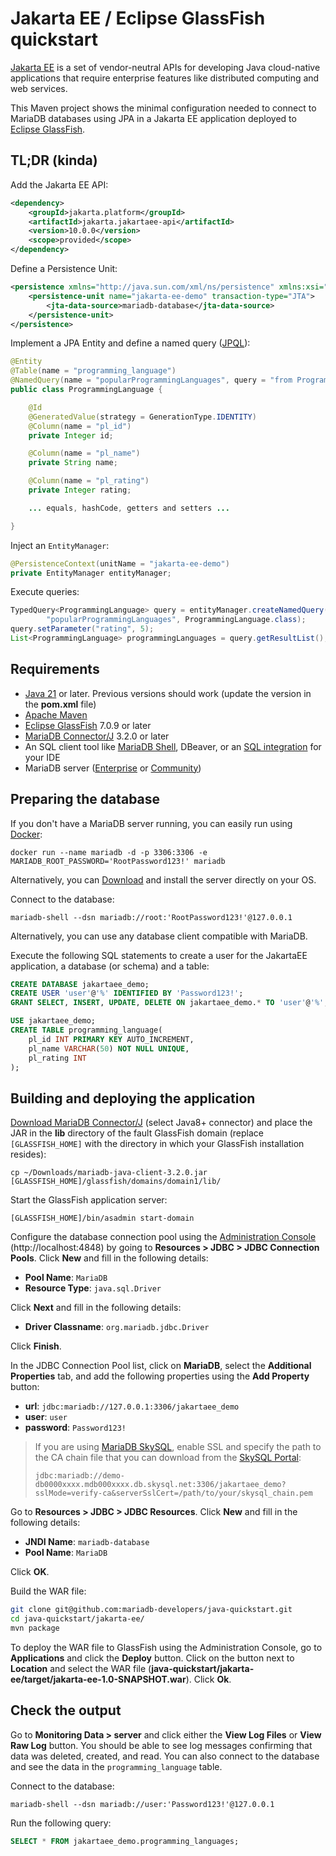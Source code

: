 # Jakarta EE / Eclipse GlassFish quickstart

[Jakarta EE](https://jakarta.ee) is a set of vendor-neutral APIs for developing Java cloud-native applications that require enterprise features like distributed computing and web services.

This Maven project shows the minimal configuration needed to connect to MariaDB databases using JPA in a Jakarta EE application deployed to [Eclipse GlassFish](https://glassfish.org).

## TL;DR (kinda)

Add the Jakarta EE API:

```xml
<dependency>
	<groupId>jakarta.platform</groupId>
	<artifactId>jakarta.jakartaee-api</artifactId>
	<version>10.0.0</version>
	<scope>provided</scope>
</dependency>
```

Define a Persistence Unit:

```xml
<persistence xmlns="http://java.sun.com/xml/ns/persistence" xmlns:xsi="http://www.w3.org/2001/XMLSchema-instance" xsi:schemaLocation="http://java.sun.com/xml/ns/persistence http://java.sun.com/xml/ns/persistence/persistence_2_0.xsd" version="2.0">
	<persistence-unit name="jakarta-ee-demo" transaction-type="JTA">
		<jta-data-source>mariadb-database</jta-data-source>
	</persistence-unit>
</persistence>
```

Implement a JPA Entity and define a named query ([JPQL](https://jakarta.ee/specifications/persistence/3.1/jakarta-persistence-spec-3.1.html#a4665)):

```Java
@Entity
@Table(name = "programming_language")
@NamedQuery(name = "popularProgrammingLanguages", query = "from ProgrammingLanguage pl where pl.rating > :rating order by pl.rating desc")
public class ProgrammingLanguage {

	@Id
	@GeneratedValue(strategy = GenerationType.IDENTITY)
	@Column(name = "pl_id")
	private Integer id;

	@Column(name = "pl_name")
	private String name;

	@Column(name = "pl_rating")
	private Integer rating;

	... equals, hashCode, getters and setters ...

}
```

Inject an `EntityManager`:

```java
@PersistenceContext(unitName = "jakarta-ee-demo")
private EntityManager entityManager;
```

Execute queries:

```java
TypedQuery<ProgrammingLanguage> query = entityManager.createNamedQuery(
		"popularProgrammingLanguages", ProgrammingLanguage.class);
query.setParameter("rating", 5);
List<ProgrammingLanguage> programmingLanguages = query.getResultList();
```

## Requirements
- [Java 21](https://whichjdk.com/) or later. Previous versions should work (update the version in the **pom.xml** file)
- [Apache Maven](https://maven.apache.org/download.cgi)
- [Eclipse GlassFish](https://glassfish.org/download.html) 7.0.9 or later
- [MariaDB Connector/J](https://mariadb.com/downloads/connectors/connectors-data-access/java8-connector) 3.2.0 or later
- An SQL client tool like [MariaDB Shell](https://mariadb.com/downloads/tools/), DBeaver, or an [SQL integration](https://www.youtube.com/watch?v=rJYUTxD-2-M) for your IDE
- MariaDB server ([Enterprise](https://mariadb.com/products/enterprise/) or [Community](https://mariadb.com/products/community-server/))
## Preparing the database

If you don't have a MariaDB server running, you can easily run using [Docker](https://hub.docker.com/u/mariadb):

```shell
docker run --name mariadb -d -p 3306:3306 -e MARIADB_ROOT_PASSWORD='RootPassword123!' mariadb
```

Alternatively, you can [Download](https://mariadb.com/downloads/) and install the server directly on your OS.

Connect to the database:

```shell
mariadb-shell --dsn mariadb://root:'RootPassword123!'@127.0.0.1
```

Alternatively, you can use any database client compatible with MariaDB.

Execute the following SQL statements to create a user for the JakartaEE application, a database (or schema) and a table:

```sql
CREATE DATABASE jakartaee_demo;
CREATE USER 'user'@'%' IDENTIFIED BY 'Password123!';
GRANT SELECT, INSERT, UPDATE, DELETE ON jakartaee_demo.* TO 'user'@'%';

USE jakartaee_demo;
CREATE TABLE programming_language(
	pl_id INT PRIMARY KEY AUTO_INCREMENT,
	pl_name VARCHAR(50) NOT NULL UNIQUE,
	pl_rating INT
);
```

## Building and deploying the application

[Download MariaDB Connector/J](https://mariadb.com/downloads/connectors/connectors-data-access/java8-connector) (select Java8+ connector) and place the JAR in the **lib** directory of the fault GlassFish domain (replace `[GLASSFISH_HOME]` with the directory in which your GlassFish installation resides):

```
cp ~/Downloads/mariadb-java-client-3.2.0.jar [GLASSFISH_HOME]/glassfish/domains/domain1/lib/
```

Start the GlassFish application server:

```
[GLASSFISH_HOME]/bin/asadmin start-domain
```

Configure the database connection pool using the [Administration Console](https://glassfish.org/docs/latest/administration-guide.html#administration-console) (http://localhost:4848) by going to **Resources > JDBC > JDBC Connection Pools**. Click **New** and fill in the following details:

 * **Pool Name**: `MariaDB`
 * **Resource Type**: `java.sql.Driver`

Click **Next** and fill in the following details:

 * **Driver Classname**: `org.mariadb.jdbc.Driver`

Click **Finish**.

In the JDBC Connection Pool list, click on **MariaDB**, select the **Additional Properties** tab, and add the following properties using the **Add Property** button:

 * **url**: `jdbc:mariadb://127.0.0.1:3306/jakartaee_demo`
 * **user**: `user`
 * **password**: `Password123!`

> If you are using [MariaDB SkySQL](https://mariadb.com/products/skysql/), enable SSL and specify the path to the CA chain file that you can download from the [SkySQL Portal](https://cloud.mariadb.com):
> 
> `jdbc:mariadb://demo-db0000xxxx.mdb000xxxx.db.skysql.net:3306/jakartaee_demo?sslMode=verify-ca&serverSslCert=/path/to/your/skysql_chain.pem`

Go to **Resources > JDBC > JDBC Resources**. Click **New** and fill in the following details:

* **JNDI Name**: `mariadb-database`
* **Pool Name**: `MariaDB`

Click **OK**.

Build the WAR file:

```Bash
git clone git@github.com:mariadb-developers/java-quickstart.git
cd java-quickstart/jakarta-ee/
mvn package
```

To deploy the WAR file to GlassFish using the Administration Console, go to **Applications** and click the **Deploy** button. Click on the button next to **Location** and select the WAR file (**java-quickstart/jakarta-ee/target/jakarta-ee-1.0-SNAPSHOT.war**). Click **Ok**.

## Check the output

Go to **Monitoring Data > server** and click either the **View Log Files** or **View Raw Log** button. You should be able to see log messages confirming that data was deleted, created, and read. You can also connect to the database and see the data in the `programming_language` table.

Connect to the database:

```shell
mariadb-shell --dsn mariadb://user:'Password123!'@127.0.0.1
```

Run the following query:

```SQL
SELECT * FROM jakartaee_demo.programming_languages;
```
